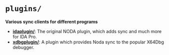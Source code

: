 # `plugins/`

**Various sync clients for different programs**

* [**idaplugin/**](./idaplugin): The original NODA plugin, which adds sync and much more for IDA Pro.
* [**xdbgplugin/**](./xdbgplugin): A plugin which provides Noda sync to the popular X64Dbg debugger.